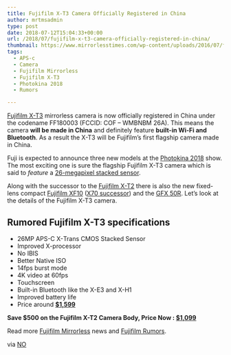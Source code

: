 ```yaml
---
title: Fujifilm X-T3 Camera Officially Registered in China
author: mrtmsadmin
type: post
date: 2018-07-12T15:04:33+00:00
url: /2018/07/fujifilm-x-t3-camera-officially-registered-in-china/
thumbnail: https://www.mirrorlesstimes.com/wp-content/uploads/2016/07/fujifilm-x-t2-front.jpg
tags:
  - APS-c
  - Camera
  - Fujifilm Mirrorless
  - Fujifilm X-T3
  - Photokina 2018
  - Rumors

---
```

[Fujifilm X-T3][1] mirrorless camera is now officially registered in China under the codename FF180003 (FCCID: COF – WMBNBM 26A). This means the camera **will be made in China** and definitely feature **built-in Wi-Fi and Bluetooth**. As a result the X-T3 will be Fujifilm’s first flagship camera made in China.

Fuji is expected to announce three new models at the [Photokina 2018][2] show. The most exciting one is sure the flagship Fujifilm X-T3 camera which is said to _feature_ a [26-megapixel stacked sensor][3].

Along with the successor to the <a href="https://www.mirrorlesstimes.com/2017/06/best-lenses-fujifilm-x-t2/" target="_blank" rel="noopener">Fujifilm X-T2</a> there is also the new fixed-lens compact [Fujifilm XF10][4] (<a href="https://aax-us-east.amazon-adsystem.com/x/c/Qlbs439XPdispj_jtNDz6WoAAAFgU9BKjwEAAAFKAZ1jqeo/https://assoc-redirect.amazon.com/g/r/http://www.amazon.com/Fujifilm-X70-Digital-Camera-Black/dp/B019Y5UBPU/ref=as_at/?imprToken=z6VyaLXgNYvgjRW65qBYEQ&slotNum=0&ie=UTF8&qid=1512457843&sr=8-2&keywords=fujifilm+x70&linkCode=sl1&tag=daicamnew-20&linkId=e64854e22c2d8f9efd3d1f45c293f5ed" target="_blank" rel="nofollow noopener">X70 successor</a>) and the [GFX 50R][5]. Let’s look at the details of the Fujifilm X-T3 camera.<!--more-->

## Rumored Fujifilm X-T3 specifications

  * 26MP APS-C X-<wbr />Trans CMOS Stacked Sensor
  * Improved X-processor
  * No IBIS
  * Better Native ISO
  * 14fps burst mode
  * 4K video at 60fps
  * Touchscreen
  * Built-in Bluetooth like the X-E3 and X-H1
  * Improved battery life
  * Price around **<a href="http://amzn.to/2ED06ej" target="_blank" rel="nofollow noopener noreferrer" data-amzn-asin="B00GORMJTI">$1,599</a>**

<p class="p1">
  <strong>Save $500 on the Fujifilm X-T2 Camera Body, Price Now : <a href="https://www.amazon.com/gp/product/B01I3LNMAM/?tag=daicamnew-20" target="_blank" rel="noopener" data-amzn-asin="B01I3LNMAM">$1,099</a></strong>
</p>

Read more [Fujifilm Mirrorless][6] news and <a href="https://www.dailycameranews.com/tag/fujifilm-rumors/" target="_blank" rel="noopener">Fujifilm Rumors</a>.

via <a href="https://www.nokishita-camera.com/2018/07/x-t3.html" target="_blank" rel="noopener">NO</a>

 [1]: https://www.mirrorlesstimes.com/tags/fujifilm-x-t3/
 [2]: https://www.mirrorlesstimes.com/tags/photokina-2018/
 [3]: https://www.mirrorlesstimes.com/2018/04/fujifilm-x-t3-camera-to-feature-26mp-stacked-sensor/
 [4]: https://www.dailycameranews.com/tag/fujifilm-xf10/
 [5]: https://www.mirrorlesstimes.com/2017/12/fujifilm-x-t3-x-h1-x-t100-xf10-gfx-50r-gfx-100s-rumors-recap/
 [6]: https://www.mirrorlesstimes.com/tags/fujifilm-mirrorless/